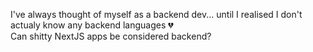 I've always thought of myself as a backend dev... until I realised I don't actualy know any backend languages 💔  
Can shitty NextJS apps be considered backend?